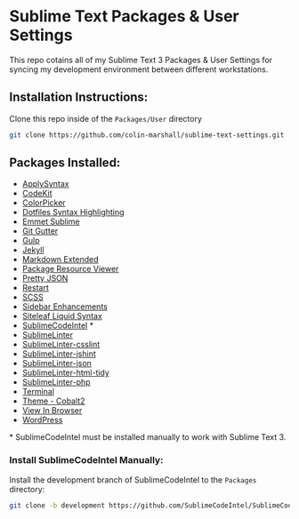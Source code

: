# Sublime Text Packages & User Settings
This repo cotains all of my Sublime Text 3 Packages & User Settings for syncing my development environment between different workstations.

## Installation Instructions:
Clone this repo inside of the `Packages/User` directory

```bash
git clone https://github.com/colin-marshall/sublime-text-settings.git
``` 

## Packages Installed:

* [ApplySyntax](https://github.com/facelessuser/ApplySyntax)
* [CodeKit](https://github.com/ManxStef/sublime-codekit)
* [ColorPicker](https://github.com/weslly/ColorPicker)
* [Dotfiles Syntax Highlighting](https://github.com/mattbanks/dotfiles-syntax-highlighting-st2)
* [Emmet Sublime](https://github.com/sergeche/emmet-sublime)
* [Git Gutter](https://github.com/jisaacks/GitGutter)
* [Gulp](https://github.com/NicoSantangelo/sublime-gulp)
* [Jekyll](https://github.com/23maverick23/sublime-jekyll)
* [Markdown Extended](https://github.com/jonschlinkert/sublime-markdown-extended)
* [Package Resource Viewer](https://github.com/skuroda/PackageResourceViewer)
* [Pretty JSON](https://github.com/dzhibas/SublimePrettyJson)
* [Restart](https://github.com/yedderson/SublimeRestart)
* [SCSS](https://github.com/MarioRicalde/SCSS.tmbundle)
* [Sidebar Enhancements](https://github.com/titoBouzout/SideBarEnhancements)
* [Siteleaf Liquid Syntax](https://github.com/siteleaf/liquid-syntax-mode)
* [SublimeCodeIntel](https://github.com/SublimeCodeIntel/SublimeCodeIntel) *
* [SublimeLinter](https://github.com/SublimeLinter/SublimeLinter3)
* [SublimeLinter-csslint](https://github.com/SublimeLinter/SublimeLinter-csslint)
* [SublimeLinter-jshint](https://github.com/SublimeLinter/SublimeLinter-jshint)
* [SublimeLinter-json](https://github.com/SublimeLinter/SublimeLinter-json)
* [SublimeLinter-html-tidy](https://github.com/SublimeLinter/SublimeLinter-html-tidy)
* [SublimeLinter-php](https://github.com/SublimeLinter/SublimeLinter-php)
* [Terminal](https://github.com/wbond/sublime_terminal)
* [Theme - Cobalt2](https://github.com/wesbos/cobalt2)
* [View In Browser](https://github.com/adampresley/sublime-view-in-browser)
* [WordPress](https://github.com/purplefish32/sublime-text-2-wordpress)

\* SublimeCodeIntel must be installed manually to work with Sublime Text 3.

### Install SublimeCodeIntel Manually:
Install the development branch of SublimeCodeIntel to the `Packages` directory:

```bash
git clone -b development https://github.com/SublimeCodeIntel/SublimeCodeIntel.git
```